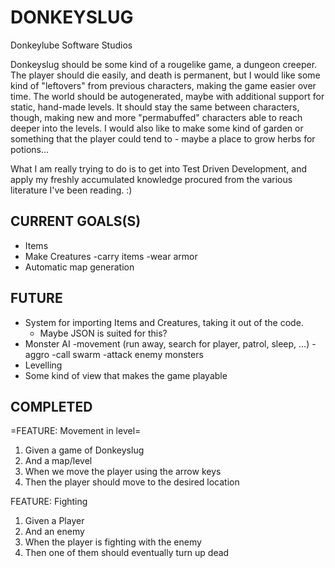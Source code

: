 DONKEYSLUG
==========
Donkeylube Software Studios

Donkeyslug should be some kind of a rougelike game, a dungeon creeper. The player should die easily, and death is permanent,
but I would like some kind of "leftovers" from previous characters, making the game easier over time. The world
should be autogenerated, maybe with additional support for static, hand-made levels. It should stay the same between
characters, though, making new and more "permabuffed" characters able to reach deeper into the levels. I would also like
to make some kind of garden or something that the player could tend to - maybe a place to grow herbs for potions...

What I am really trying to do is to get into Test Driven Development, and apply my freshly accumulated knowledge
procured from the various literature I've been reading. :)


CURRENT GOALS(S)
----------------
* Items
* Make Creatures
  -carry items
  -wear armor
* Automatic map generation

FUTURE
------
* System for importing Items and Creatures, taking it out of the code.
  - Maybe JSON is suited for this?
* Monster AI
  -movement (run away, search for player, patrol, sleep, ...)
  -aggro
  -call swarm
  -attack enemy monsters
* Levelling
* Some kind of view that makes the game playable 



COMPLETED
---------

=FEATURE: Movement in level=
1. Given a game of Donkeyslug
2. And a map/level
3. When we move the player using the arrow keys
4. Then the player should move to the desired location

FEATURE: Fighting
1. Given a Player
2. And an enemy
3. When the player is fighting with the enemy
4. Then one of them should eventually turn up dead  
